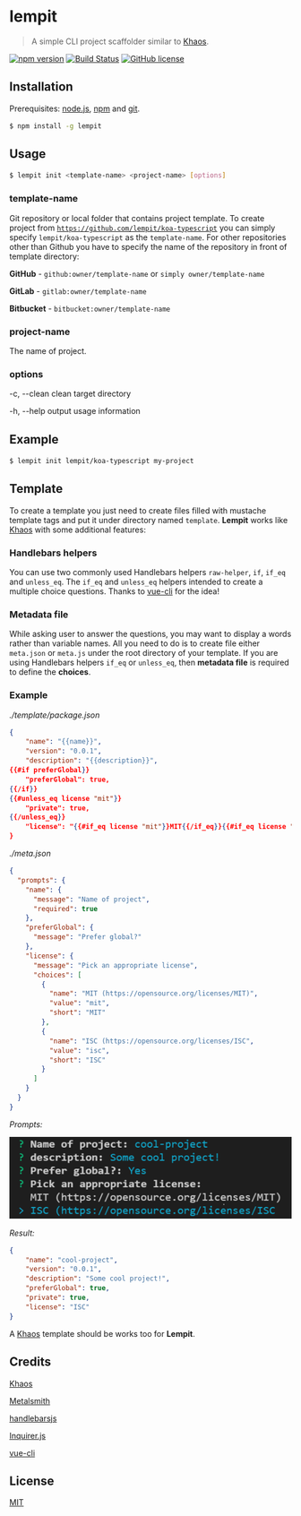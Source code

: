 # lempit

> A simple CLI project scaffolder similar to [Khaos](https://github.com/segmentio/khaos).

[![npm version](https://badge.fury.io/js/lempit.svg)](https://badge.fury.io/js/lempit)
[![Build Status](https://travis-ci.org/lempit/lempit.svg?branch=master)](https://travis-ci.org/lempit/lempit)
[![GitHub license](https://img.shields.io/badge/license-MIT-blue.svg)](https://raw.githubusercontent.com/lempit/lempit/master/LICENSE) 

## Installation

Prerequisites: [node.js](https://nodejs.org/en/), [npm](https://www.npmjs.com/get-npm) and [git](https://git-scm.com/).

``` bash
$ npm install -g lempit
```

## Usage

``` bash
$ lempit init <template-name> <project-name> [options]
```

### template-name
Git repository or local folder that contains project template. To create project from [`https://github.com/lempit/koa-typescript`](https://github.com/lempit/koa-typescript) you can simply specify `lempit/koa-typescript` as the `template-name`. For other repositories other than Github you have to specify the name of the repository in front of template directory:

**GitHub** - `github:owner/template-name` or `simply owner/template-name`

**GitLab** - `gitlab:owner/template-name`

**Bitbucket** - `bitbucket:owner/template-name`

### project-name
The name of project.

### options
-c, --clean  clean target directory

-h, --help   output usage information


## Example

``` bash
$ lempit init lempit/koa-typescript my-project
```


## Template
To create a template you just need to create files filled with mustache template tags and put it under directory named `template`. **Lempit** works like [Khaos](https://github.com/segmentio/khaos) with some additional features:

### Handlebars helpers

You can use two commonly used Handlebars helpers `raw-helper`, `if`, `if_eq` and `unless_eq`. The `if_eq` and `unless_eq` helpers intended to create a multiple choice questions. Thanks to [vue-cli](https://github.com/vuejs/vue-cli) for the idea!

### Metadata file

While asking user to answer the questions, you may want to display a words rather than variable names. All you need to do is to create file either `meta.json` or `meta.js` under the root directory of your template. If you are using Handlebars helpers `if_eq` or `unless_eq`, then **metadata file** is required to define the **choices**.

### Example

*./template/package.json*
```json
{
    "name": "{{name}}",
    "version": "0.0.1",
    "description": "{{description}}",
{{#if preferGlobal}}
    "preferGlobal": true,
{{/if}}
{{#unless_eq license "mit"}}
    "private": true,
{{/unless_eq}}
    "license": "{{#if_eq license "mit"}}MIT{{/if_eq}}{{#if_eq license "isc"}}ISC{{/if_eq}}"    
}
```

*./meta.json*
```json
{
  "prompts": {
    "name": {
      "message": "Name of project",
      "required": true
    },
    "preferGlobal": {
      "message": "Prefer global?"
    },
    "license": {			
      "message": "Pick an appropriate license",
      "choices": [
        {
          "name": "MIT (https://opensource.org/licenses/MIT)",
          "value": "mit",
          "short": "MIT"
        },
        {
          "name": "ISC (https://opensource.org/licenses/ISC",
          "value": "isc",
          "short": "ISC"
        }
      ]
    }
  }
}
```

*Prompts:*

![Prompts](assets/screenshots/prompt-example.png)

*Result:*

```json
{
    "name": "cool-project",
    "version": "0.0.1",
    "description": "Some cool project!",
    "preferGlobal": true,
    "private": true,
    "license": "ISC"    
}
```

A [Khaos](https://github.com/segmentio/khaos) template should be works too for **Lempit**.


## Credits
[Khaos](https://github.com/segmentio/khaos)

[Metalsmith](http://www.metalsmith.io/)

[handlebarsjs](http://handlebarsjs.com/)

[Inquirer.js](https://github.com/SBoudrias/Inquirer.js)

[vue-cli](https://github.com/vuejs/vue-cli)


## License
[MIT](https://github.com/lempit/lempit/blob/master/LICENSE)